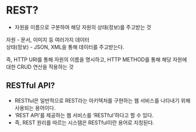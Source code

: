 # REST?
- 자원을 이름으로 구분하여 해당 자원의 상태(정보)를 주고받는 것   
    
자원 - 문서, 이미지 등 여러가지 데이터     
상태(정보) - JSON, XML을 통해 데이터를 주고받는다.

즉, HTTP URI를 통해 자원의 이름을 명시하고, HTTP METHOD를 통해 해당 자원에 대한 CRUD 연산을 적용하는 것

## RESTful API?
- RESTful은 일반적으로 REST라는 아키텍처를 구현하는 웹 서비스를 나타내기 위해 사용되는 용어이다.
- ‘REST API’를 제공하는 웹 서비스를 ‘RESTful’하다고 할 수 있다.
- 즉, REST 원리를 따르는 시스템은 RESTful이란 용어로 지칭된다.
